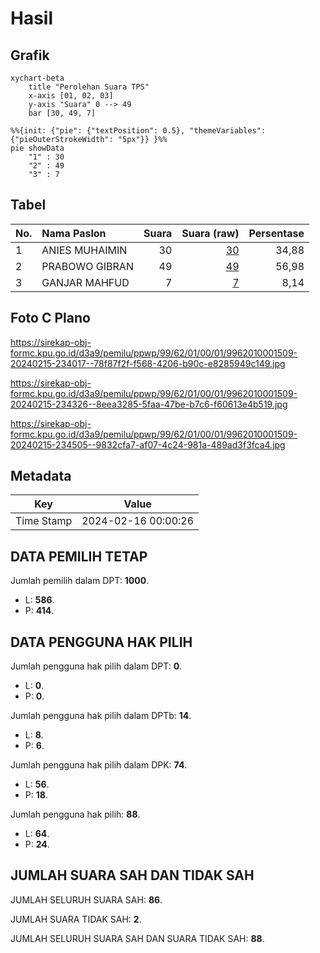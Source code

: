 # Hasil

## Grafik

```mermaid
xychart-beta
    title "Perolehan Suara TPS"
    x-axis [01, 02, 03]
    y-axis "Suara" 0 --> 49
    bar [30, 49, 7]
```

```mermaid
%%{init: {"pie": {"textPosition": 0.5}, "themeVariables": {"pieOuterStrokeWidth": "5px"}} }%%
pie showData
    "1" : 30
    "2" : 49
    "3" : 7
```

## Tabel

| No. | Nama Paslon    | Suara | Suara (raw) | Persentase |
|:--- |:-------------- | -----:| -----------:| ----------:|
| 1   | ANIES MUHAIMIN | 30    | [30][p-1]   | 34,88      |
| 2   | PRABOWO GIBRAN | 49    | [49][p-2]   | 56,98      |
| 3   | GANJAR MAHFUD  | 7     | [7][p-3]    | 8,14       |


[p-1]: https://github.com/gigit-pemilu/pemilu-2024-99-luar-negeri/blob/main/pilpres/hitung-suara/sub/99-luar-negeri/sub/62-kuala-lumpur-malaysia/sub/01-kuala-lumpur-malaysia/sub/0001-kuala-lumpur-malaysia/sub/509-tps-196/sub/paslon-1.txt
[p-2]: https://github.com/gigit-pemilu/pemilu-2024-99-luar-negeri/blob/main/pilpres/hitung-suara/sub/99-luar-negeri/sub/62-kuala-lumpur-malaysia/sub/01-kuala-lumpur-malaysia/sub/0001-kuala-lumpur-malaysia/sub/509-tps-196/sub/paslon-2.txt
[p-3]: https://github.com/gigit-pemilu/pemilu-2024-99-luar-negeri/blob/main/pilpres/hitung-suara/sub/99-luar-negeri/sub/62-kuala-lumpur-malaysia/sub/01-kuala-lumpur-malaysia/sub/0001-kuala-lumpur-malaysia/sub/509-tps-196/sub/paslon-3.txt

## Foto C Plano

https://sirekap-obj-formc.kpu.go.id/d3a9/pemilu/ppwp/99/62/01/00/01/9962010001509-20240215-234017--78f87f2f-f568-4206-b90c-e8285949c149.jpg

https://sirekap-obj-formc.kpu.go.id/d3a9/pemilu/ppwp/99/62/01/00/01/9962010001509-20240215-234326--8eea3285-5faa-47be-b7c6-f60613e4b519.jpg

https://sirekap-obj-formc.kpu.go.id/d3a9/pemilu/ppwp/99/62/01/00/01/9962010001509-20240215-234505--9832cfa7-af07-4c24-981a-489ad3f3fca4.jpg


## Metadata

| Key        | Value               |
| ---------- | ------------------- |
| Time Stamp | 2024-02-16 00:00:26 |


## DATA PEMILIH TETAP

Jumlah pemilih dalam DPT: **1000**.
 * L: **586**.
 * P: **414**.

## DATA PENGGUNA HAK PILIH

Jumlah pengguna hak pilih dalam DPT: **0**.
 * L: **0**.
 * P: **0**.

Jumlah pengguna hak pilih dalam DPTb: **14**.
 * L: **8**.
 * P: **6**.

Jumlah pengguna hak pilih dalam DPK: **74**.
 * L: **56**.
 * P: **18**.

Jumlah pengguna hak pilih: **88**.
 * L: **64**.
 * P: **24**.

## JUMLAH SUARA SAH DAN TIDAK SAH

JUMLAH SELURUH SUARA SAH: **86**.

JUMLAH SUARA TIDAK SAH: **2**.

JUMLAH SELURUH SUARA SAH DAN SUARA TIDAK SAH: **88**.


